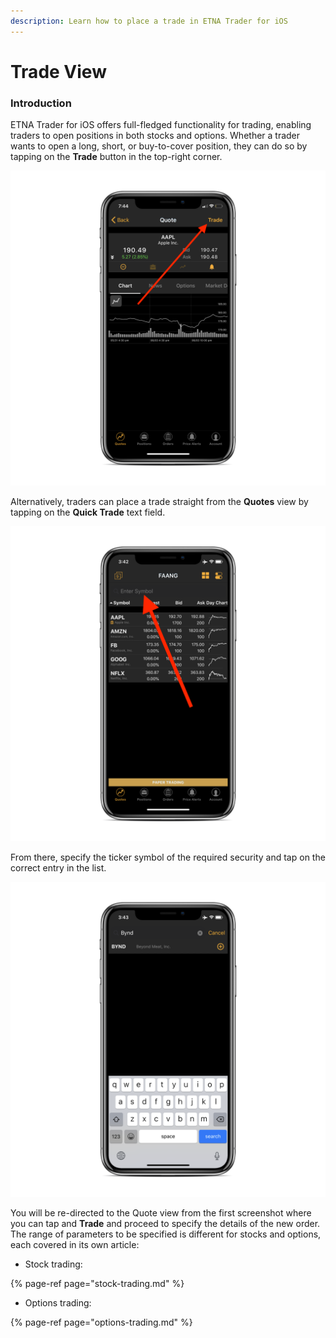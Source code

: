 ```yaml
---
description: Learn how to place a trade in ETNA Trader for iOS
---
```


# Trade View

### Introduction

ETNA Trader for iOS offers full-fledged functionality for trading, enabling traders to open positions in both stocks and options. Whether a trader wants to open a long, short, or buy-to-cover position, they can do so by tapping on the **Trade** button in the top-right corner.

![](../../../../.gitbook/assets/img_ff96693f5a2f-1_iphonexspacegrey_portrait%20%281%29.png)

Alternatively, traders can place a trade straight from the **Quotes** view by tapping on the **Quick Trade** text field.

![](../../../../.gitbook/assets/img_0058_iphonexspacegrey_portrait%20%281%29.png)

From there, specify the ticker symbol of the required security and tap on the correct entry in the list.

![](../../../../.gitbook/assets/img_0059_iphonexspacegrey_portrait%20%281%29.png)

You will be re-directed to the Quote view from the first screenshot where you can tap and **Trade** and proceed to specify the details of the new order. The range of parameters to be specified is different for stocks and options, each covered in its own article:

* Stock trading:

{% page-ref page="stock-trading.md" %}

* Options trading:

{% page-ref page="options-trading.md" %}

